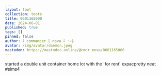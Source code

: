 ```yaml
---
layout: toot
collection: toots
title: 0601165000
date: 2024-06-01
published: true
tags: []
pinned: false
author: ⸸ commander ░ nova ⸸ :~$
avatar: /img/avatar/daemon.jpeg
mastodon: https://mastodon.online/@cmdr_nova/0601165000
---
```


started a double unit container home lot with the 'for rent' expacpretty neat #sims4
